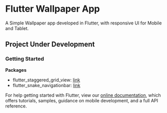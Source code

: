 # Flutter Wallpaper App

A Simple Wallpaper app developed in Flutter, with responsive UI for Mobile and Tablet.

## Project Under Development

### Getting Started

**Packages**

- flutter_staggered_grid_view: [link](https://pub.dev/packages/flutter_staggered_grid_view)
- flutter_snake_navigationbar: [link](https://pub.dev/packages/flutter_snake_navigationbar)

For help getting started with Flutter, view our
[online documentation](https://flutter.dev/docs), which offers tutorials,
samples, guidance on mobile development, and a full API reference.
